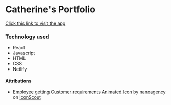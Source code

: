 # Catherine's Portfolio

[Click this link to visit the app](https://ccm-react-portfolio.netlify.app/)

### Technology used
* React
* Javascript
* HTML
* CSS
* Netlify

#### Attributions
* <a href="https://iconscout.com/lotties/employee" target="_blank">Employee getting Customer requirements Animated Icon</a> by <a href="https://iconscout.com/contributors/nanoagency">nanoagency</a> on <a href="https://iconscout.com">IconScout</a>